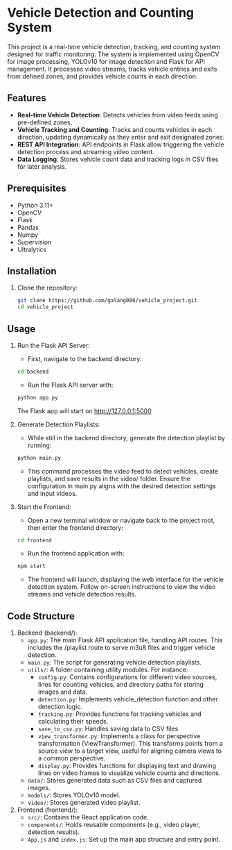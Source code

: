 # Vehicle Detection and Counting System

This project is a real-time vehicle detection, tracking, and counting system designed for traffic monitoring. The system is implemented using OpenCV for image processing, YOLOv10 for image detection and Flask for API management. It processes video streams, tracks vehicle entries and exits from defined zones, and provides vehicle counts in each direction.

## Features

- **Real-time Vehicle Detection**: Detects vehicles from video feeds using pre-defined zones.
- **Vehicle Tracking and Counting**: Tracks and counts vehicles in each direction, updating dynamically as they enter and exit designated zones.
- **REST API Integration**: API endpoints in Flask allow triggering the vehicle detection process and streaming video content.
- **Data Logging**: Stores vehicle count data and tracking logs in CSV files for later analysis.

## Prerequisites

- Python 3.11+
- OpenCV
- Flask
- Pandas
- Numpy
- Supervision
- Ultralytics

## Installation

1. Clone the repository:
    ```sh
    git clone https://github.com/galang006/vehicle_project.git
    cd vehicle_project
    ```

## Usage

1. Run the Flask API Server:
    - First, navigate to the backend directory:
    ```sh
    cd backend
    ```
    - Run the Flask API server with:
    ```sh
    python app.py
    ```
    The Flask app will start on http://127.0.0.1:5000
   
2. Generate Detection Playlists:
    - While still in the backend directory, generate the detection playlist by running:
    ```sh
    python main.py
    ```
    - This command processes the video feed to detect vehicles, create playlists, and save results in the video/ folder. Ensure the configuration in main.py aligns with the desired detection settings and input videos.
  
3. Start the Frontend:
    - Open a new terminal window or navigate back to the project root, then enter the frontend directory:
    ```sh
    cd frontend
    ```
    - Run the frontend application with:
    ```sh
    npm start
    ```
    - The frontend will launch, displaying the web interface for the vehicle detection system. Follow on-screen instructions to view the video streams and vehicle detection results.

## Code Structure

1. Backend (backend/):
    - `app.py`: The main Flask API application file, handling API routes. This includes the /playlist route to serve m3u8 files and trigger vehicle detection.
    - `main.py`: The script for generating vehicle detection playlists.
    - `utils/`: A folder containing utility modules. For instance:
        - `config.py`: Contains configurations for different video sources, lines for counting vehicles, and directory paths for storing images and data.
        - `detection.py`: Implements vehicle_detection function and other detection logic.
        - `tracking.py`: Provides functions for tracking vehicles and calculating their speeds.
        - `save_to_csv.py`: Handles saving data to CSV files.
        - `view_transformer.py`: Implements a class for perspective transformation (ViewTransformer). This transforms points from a source view to a target view, useful for aligning camera views to a common perspective.
        - `display.py`:  Provides functions for displaying text and drawing lines on video frames to visualize vehicle counts and directions.
    - `data/`: Stores generated data such as CSV files and captured images.
    - `models/`: Stores YOLOv10 model.
    - `video/`: Stores generated video playlist.
2. Frontend (frontend/):
    - `src/`: Contains the React application code.
    - `components/`: Holds reusable components (e.g., video player, detection results).
    - `App.js` and `index.js`: Set up the main app structure and entry point.
